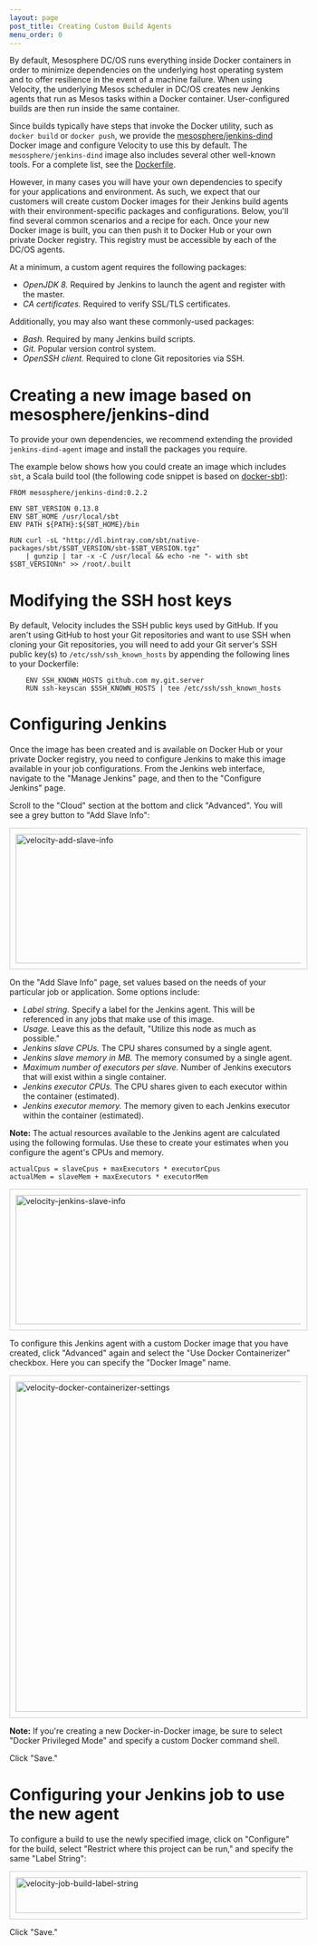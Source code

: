 ```yaml
---
layout: page
post_title: Creating Custom Build Agents
menu_order: 0
---
```


By default, Mesosphere DC/OS runs everything inside Docker containers in order to minimize dependencies on the underlying host operating system and to offer resilience in the event of a machine failure. When using Velocity, the underlying Mesos scheduler in DC/OS creates new Jenkins agents that run as Mesos tasks within a Docker container. User-configured builds are then run inside the same container.

Since builds typically have steps that invoke the Docker utility, such as `docker build` or `docker push`, we provide the [mesosphere/jenkins-dind][1] Docker image and configure Velocity to use this by default. The `mesosphere/jenkins-dind` image also includes several other well-known tools. For a complete list, see the [Dockerfile][2].

However, in many cases you will have your own dependencies to specify for your applications and environment. As such, we expect that our customers will create custom Docker images for their Jenkins build agents with their environment-specific packages and configurations. Below, you'll find several common scenarios and a recipe for each. Once your new Docker image is built, you can then push it to Docker Hub or your own private Docker registry. This registry must be accessible by each of the DC/OS agents.

At a minimum, a custom agent requires the following packages:

*   *OpenJDK 8.* Required by Jenkins to launch the agent and register with the master.
*   *CA certificates.* Required to verify SSL/TLS certificates.

Additionally, you may also want these commonly-used packages:

*   *Bash.* Required by many Jenkins build scripts.
*   *Git.* Popular version control system.
*   *OpenSSH client.* Required to clone Git repositories via SSH.

# Creating a new image based on mesosphere/jenkins-dind

To provide your own dependencies, we recommend extending the provided `jenkins-dind-agent` image and install the packages you require.

The example below shows how you could create an image which includes `sbt`, a Scala build tool (the following code snippet is based on [docker-sbt][3]):

    FROM mesosphere/jenkins-dind:0.2.2
    
    ENV SBT_VERSION 0.13.8
    ENV SBT_HOME /usr/local/sbt
    ENV PATH ${PATH}:${SBT_HOME}/bin
    
    RUN curl -sL "http://dl.bintray.com/sbt/native-packages/sbt/$SBT_VERSION/sbt-$SBT_VERSION.tgz" 
        | gunzip | tar -x -C /usr/local && echo -ne "- with sbt $SBT_VERSIONn" >> /root/.built
    

# Modifying the SSH host keys

By default, Velocity includes the SSH public keys used by GitHub. If you aren't using GitHub to host your Git repositories and want to use SSH when cloning your Git repositories, you will need to add your Git server's SSH public key(s) to `/etc/ssh/ssh_known_hosts` by appending the following lines to your Dockerfile:

        ENV SSH_KNOWN_HOSTS github.com my.git.server
        RUN ssh-keyscan $SSH_KNOWN_HOSTS | tee /etc/ssh/ssh_known_hosts
    

# Configuring Jenkins

Once the image has been created and is available on Docker Hub or your private Docker registry, you need to configure Jenkins to make this image available in your job configurations. From the Jenkins web interface, navigate to the "Manage Jenkins" page, and then to the "Configure Jenkins" page.

Scroll to the "Cloud" section at the bottom and click "Advanced". You will see a grey button to "Add Slave Info":

<a href="/wp-content/uploads/2016/03/velocity-add-slave-info.png" rel="attachment wp-att-4016"><img src="/wp-content/uploads/2016/03/velocity-add-slave-info.png" alt="velocity-add-slave-info" width="740" height="228" class="aligncenter size-full wp-image-4016" style="padding:10px;border:1px solid #ccc" /></a>

On the "Add Slave Info" page, set values based on the needs of your particular job or application. Some options include:

*   *Label string.* Specify a label for the Jenkins agent. This will be referenced in any jobs that make use of this image.
*   *Usage.* Leave this as the default, "Utilize this node as much as possible."
*   *Jenkins slave CPUs.* The CPU shares consumed by a single agent.
*   *Jenkins slave memory in MB.* The memory consumed by a single agent.
*   *Maximum number of executors per slave.* Number of Jenkins executors that will exist within a single container.
*   *Jenkins executor CPUs.* The CPU shares given to each executor within the container (estimated).
*   *Jenkins executor memory.* The memory given to each Jenkins executor within the container (estimated).

**Note:** The actual resources available to the Jenkins agent are calculated using the following formulas. Use these to create your estimates when you configure the agent's CPUs and memory.

    actualCpus = slaveCpus + maxExecutors * executorCpus
    actualMem = slaveMem + maxExecutors * executorMem
    

<a href="/wp-content/uploads/2016/03/velocity-jenkins-slave-info.png" rel="attachment wp-att-4017"><img src="/wp-content/uploads/2016/03/velocity-jenkins-slave-info.png" alt="velocity-jenkins-slave-info" width="691" height="228" class="aligncenter size-full wp-image-4017" style="padding:10px;border:1px solid #ccc" /></a>

To configure this Jenkins agent with a custom Docker image that you have created, click "Advanced" again and select the "Use Docker Containerizer" checkbox. Here you can specify the "Docker Image" name.

<a href="/wp-content/uploads/2016/03/velocity-docker-containerizer-settings.png" rel="attachment wp-att-4018"><img src="/wp-content/uploads/2016/03/velocity-docker-containerizer-settings.png" alt="velocity-docker-containerizer-settings" width="676" height="583" class="aligncenter size-full wp-image-4018" style="padding:10px;border:1px solid #ccc" /></a>

**Note:** If you're creating a new Docker-in-Docker image, be sure to select "Docker Privileged Mode" and specify a custom Docker command shell.

Click "Save."

# Configuring your Jenkins job to use the new agent

To configure a build to use the newly specified image, click on "Configure" for the build, select "Restrict where this project can be run," and specify the same "Label String":

<a href="/wp-content/uploads/2016/03/velocity-job-build-label-string.png" rel="attachment wp-att-4024"><img src="/wp-content/uploads/2016/03/velocity-job-build-label-string-800x63.png" alt="velocity-job-build-label-string" width="800" height="63" class="aligncenter size-large wp-image-4024" style="padding:10px;border:1px solid #ccc" /></a>

Click "Save."

 [1]: https://hub.docker.com/r/mesosphere/jenkins-dind
 [2]: https://github.com/mesosphere/jenkins-dind-agent/blob/master/Dockerfile
 [3]: https://github.com/1science/docker-sbt/blob/latest/Dockerfile